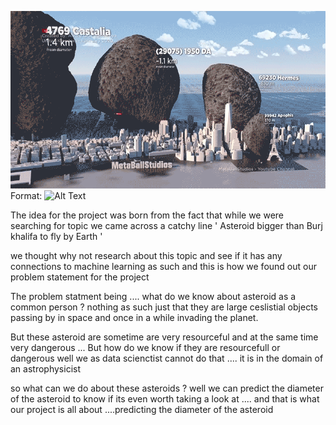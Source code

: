 ![GitHub Logo](123.png)
Format: ![Alt Text](url)

The idea for the project was born from the fact that while we were searching for topic we came across a catchy line 
' Asteroid bigger than Burj khalifa to fly by Earth ' 

we thought why not research about this topic and see if it has any connections to machine learning as such 
and this is how we found out our problem statement for the project 

The problem statment being ....
what do we know about asteroid as a common person ?
nothing as such just that they are large ceslistial objects passing by in space and once in a while invading the planet.

But these asteroid are sometime are very resourceful and at the same time very dangerous ... 
But how do we know if they are resourcefull or dangerous 
well we as data scienctist cannot do that .... it is in the domain of an astrophysicist

so what can we do about these asteroids ?
well we can predict the diameter of the asteroid to know if its even worth taking a look at ....
and that is what our project is all about ....predicting the diameter of the asteroid 
